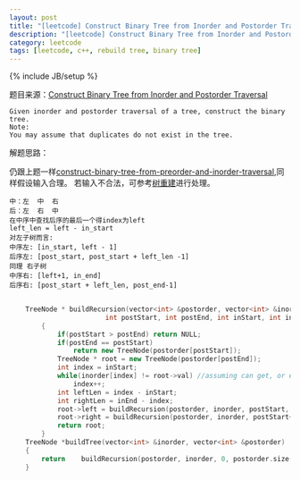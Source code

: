 ```yaml
---
layout: post
title: "[leetcode] Construct Binary Tree from Inorder and Postorder Traversal 题解"
description: "[leetcode] Construct Binary Tree from Inorder and Postorder Traversal 题解"
category: leetcode 
tags: [leetcode, c++, rebuild tree, binary tree]
---
```

{% include JB/setup %}


题目来源：[Construct Binary Tree from Inorder and Postorder Traversal](https://oj.leetcode.com/problems/construct-binary-tree-from-inorder-and-postorder-traversal/)

>
	Given inorder and postorder traversal of a tree, construct the binary tree.
	Note:
	You may assume that duplicates do not exist in the tree.


解题思路：

仍跟上题一样[construct-binary-tree-from-preorder-and-inorder-traversal](./construct-binary-tree-from-preorder-and-inorder-traversal.html),同样假设输入合理。
若输入不合法，可参考[树重建](http://tanglei.me/data%20structure/dsa-rebuild-tree.html)进行处理。
	
	中：左  中  右
	后：左  右  中
	在中序中查找后序的最后一个得index为left
	left_len = left - in_start
	对左子树而言: 
	中序左: [in_start, left - 1]
	后序左: [post_start, post_start + left_len -1]
	同理 右子树
	中序右: [left+1, in_end]
	后序右: [post_start + left_len, post_end-1]
	

```cpp
	
	TreeNode * buildRecursion(vector<int> &postorder, vector<int> &inorder,
                        int postStart, int postEnd, int inStart, int inEnd)
        {
            if(postStart > postEnd) return NULL;
            if(postEnd == postStart) 
                return new TreeNode(postorder[postStart]);
            TreeNode * root = new TreeNode(postorder[postEnd]);
            int index = inStart;
            while(inorder[index] != root->val) //assuming can get, or else should check if index > inEnd
                index++;
            int leftLen = index - inStart;
            int rightLen = inEnd - index;
            root->left = buildRecursion(postorder, inorder, postStart, postStart+leftLen-1, inStart, index-1);
            root->right = buildRecursion(postorder, inorder, postStart+leftLen, postEnd-1, index+1, inEnd);
            return root;
        }
    TreeNode *buildTree(vector<int> &inorder, vector<int> &postorder) 
    {
        return    buildRecursion(postorder, inorder, 0, postorder.size()-1, 0, inorder.size()-1); 
    }
```


